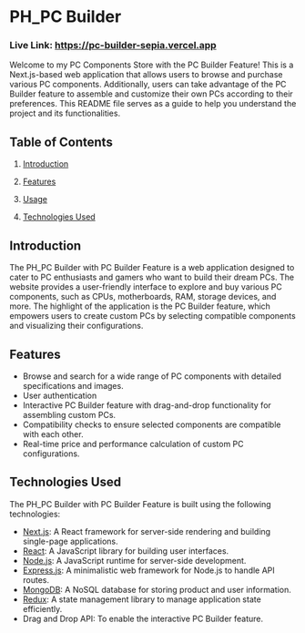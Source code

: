 # PH_PC Builder

### Live Link: https://pc-builder-sepia.vercel.app

Welcome to my PC Components Store with the PC Builder Feature! This is a Next.js-based web application that allows users to browse and purchase various PC components. Additionally, users can take advantage of the PC Builder feature to assemble and customize their own PCs according to their preferences. This README file serves as a guide to help you understand the project and its functionalities.

## Table of Contents

1. [Introduction](#introduction)
2. [Features](#features)

3. [Usage](#usage)
4. [Technologies Used](#technologies-used)

## Introduction

The PH_PC Builder with PC Builder Feature is a web application designed to cater to PC enthusiasts and gamers who want to build their dream PCs. The website provides a user-friendly interface to explore and buy various PC components, such as CPUs, motherboards, RAM, storage devices, and more. The highlight of the application is the PC Builder feature, which empowers users to create custom PCs by selecting compatible components and visualizing their configurations.

## Features

- Browse and search for a wide range of PC components with detailed specifications and images.
- User authentication
- Interactive PC Builder feature with drag-and-drop functionality for assembling custom PCs.
- Compatibility checks to ensure selected components are compatible with each other.
- Real-time price and performance calculation of custom PC configurations.

## Technologies Used

The PH_PC Builder with PC Builder Feature is built using the following technologies:

- [Next.js](https://nextjs.org/): A React framework for server-side rendering and building single-page applications.
- [React](https://reactjs.org/): A JavaScript library for building user interfaces.
- [Node.js](https://nodejs.org/): A JavaScript runtime for server-side development.
- [Express.js](https://expressjs.com/): A minimalistic web framework for Node.js to handle API routes.
- [MongoDB](https://www.mongodb.com/): A NoSQL database for storing product and user information.
- [Redux](https://redux.js.org/): A state management library to manage application state efficiently.
- Drag and Drop API: To enable the interactive PC Builder feature.
